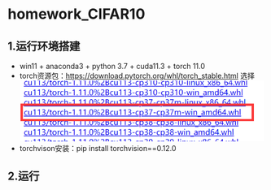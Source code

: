 # homework_CIFAR10
## 1.运行环境搭建
- win11 + anaconda3 + python 3.7 + cuda11.3 + torch 11.0
- torch资源包：https://download.pytorch.org/whl/torch_stable.html 选择![img.png](img.png)
- torchvison安装：pip install torchvision==0.12.0
## 2.运行